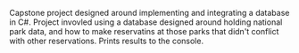 Capstone project designed around implementing and integrating a database in C#. Project invovled using a database designed around holding national park data, and how to make reservatins at those parks that didn't conflict with other reservations.
Prints results to the console. 
